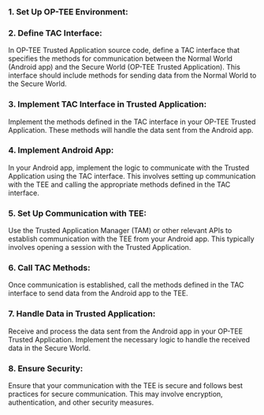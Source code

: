 
### 1. Set Up OP-TEE Environment:


### 2. Define TAC Interface:
In OP-TEE Trusted Application source code, define a TAC interface that specifies the methods for communication between the Normal World (Android app) and the Secure World (OP-TEE Trusted Application). This interface should include methods for sending data from the Normal World to the Secure World.


### 3. Implement TAC Interface in Trusted Application:
Implement the methods defined in the TAC interface in your OP-TEE Trusted Application. These methods will handle the data sent from the Android app.



### 4. Implement Android App:
In your Android app, implement the logic to communicate with the Trusted Application using the TAC interface. This involves setting up communication with the TEE and calling the appropriate methods defined in the TAC interface.

### 5. Set Up Communication with TEE:
Use the Trusted Application Manager (TAM) or other relevant APIs to establish communication with the TEE from your Android app. This typically involves opening a session with the Trusted Application.

### 6. Call TAC Methods:
Once communication is established, call the methods defined in the TAC interface to send data from the Android app to the TEE.

### 7. Handle Data in Trusted Application:
Receive and process the data sent from the Android app in your OP-TEE Trusted Application. Implement the necessary logic to handle the received data in the Secure World.

### 8. Ensure Security:
Ensure that your communication with the TEE is secure and follows best practices for secure communication. This may involve encryption, authentication, and other security measures.

